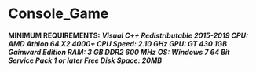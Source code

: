 # Console_Game


**MINIMUM REQUIREMENTS:**
***Visual C++ Redistributable 2015-2019
CPU: AMD Athlon 64 X2 4000+
CPU Speed: 2.10 GHz
GPU: GT 430 1GB Gainward Edition
RAM: 3 GB DDR2 600 MHz
OS: Windows 7 64 Bit Service Pack 1 or later
Free Disk Space: 20MB***
